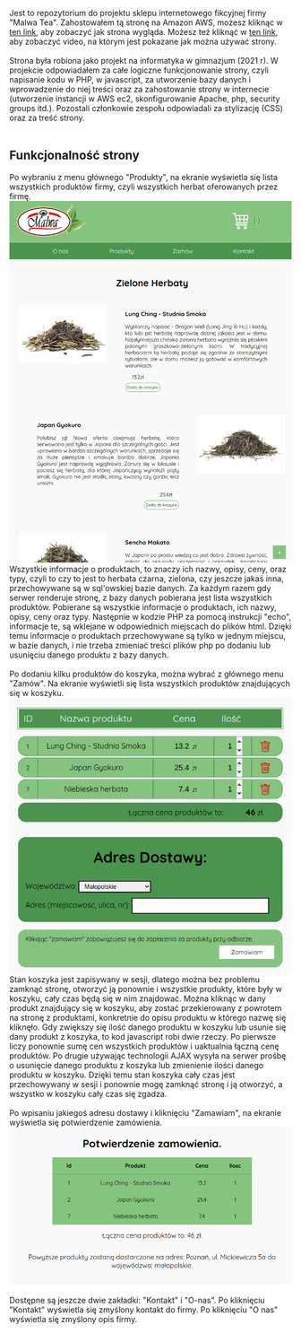 Jest to repozytorium do projektu sklepu internetowego fikcyjnej firmy "Malwa Tea". Zahostowałem tą stronę na Amazon AWS, możesz kliknąc w [ten link](http://ec2-52-87-229-246.compute-1.amazonaws.com/), aby zobaczyć jak strona wygląda. Możesz też kliknąć w [ten link](https://drive.google.com/file/d/1TIuaRz3wrAIUWZIIjwZIPpy4jEbDsXGx/view?usp=share_link), aby zobaczyć video, na którym jest pokazane jak można używać strony.<br/><br/>
Strona była robiona jako projekt na informatyka w gimnazjum (2021 r). W projekcie odpowiadałem za całe logiczne funkcjonowanie strony, czyli napisanie kodu w PHP, w javascript, za utworzenie bazy danych i wprowadzenie do niej treści oraz za zahostowanie strony w internecie (utworzenie instancji w AWS ec2, skonfigurowanie Apache, php, security groups itd.). Pozostali członkowie zespołu odpowiadali za stylizację (CSS) oraz za treść strony.<br/><br/>
## Funkcjonalność strony
Po wybraniu z  menu głównego "Produkty", na ekranie wyświetla się lista wszystkich produktów firmy, czyli wszystkich herbat oferowanych przez firmę.
![products](img/products.png)<br/>
 Wszystkie informacje o produktach, to znaczy ich nazwy, opisy, ceny, oraz typy, czyli to czy to jest to herbata czarna, zielona, czy jeszcze jakaś inna, przechowywane są w sql'owskiej bazie danych. Za każdym razem gdy serwer renderuje stronę, z bazy danych pobierana jest lista wszystkich produktów. Pobierane są wszystkie informacje o produktach, ich nazwy, opisy, ceny oraz typy. Następnie w kodzie PHP za pomocą instrukcji "echo", informacje te, są wklejane  w odpowiednich miejscach do plików html. Dzięki temu informacje o produktach przechowywane są tylko w jednym miejscu, w bazie danych, i nie trzeba zmieniać treści plików php po dodaniu lub usunięciu danego produktu z bazy danych.<br/><br/>
 Po dodaniu kilku produktów do koszyka, można wybrać z głównego menu "Zamów". Na ekranie wyświetli się lista wszystkich  produktów znajdujących się w koszyku.
![products](img/cart.png)<br/>
Stan koszyka jest zapisywany w sesji, dlatego można bez problemu zamknąć stronę, otworzyć ją ponownie i wszystkie produkty, które były w koszyku, cały czas będą się w nim znajdować. Można kliknąc w dany produkt znajdujący się w koszyku, aby zostać przekierowany z powrotem na stronę z produktami, konkretnie do opisu produktu w którego nazwę się kliknęło. Gdy zwiększy się ilość danego produktu w koszyku lub usunie się dany produkt z koszyka, to kod javascript robi dwie rzeczy. Po pierwsze liczy ponownie sumę cen wszystkich produktów i uaktualnia łączną cenę produktów. Po drugie używając technologii AJAX wysyła na serwer prośbę o usunięcie danego produktu z koszyka lub zmienienie ilości danego produktu w koszyku. Dzięki temu stan koszyka cały czas jest przechowywany w sesji i ponownie mogę zamknąć stronę i ją otworzyć, a wszystko w koszyku cały czas się zgadza.<br/><br/>
Po wpisaniu jakiegoś adresu dostawy i kliknięciu "Zamawiam", na ekranie wyświetla się potwierdzenie zamówienia.
![order_confirmation](img/order_confirmation.png)
<br/><br/>
Dostępne są jeszcze dwie zakładki: "Kontakt" i "O-nas". Po kliknięciu "Kontakt" wyświetla się zmyślony kontakt do firmy. Po kliknięciu "O nas" wyświetla się zmyślony opis firmy.
